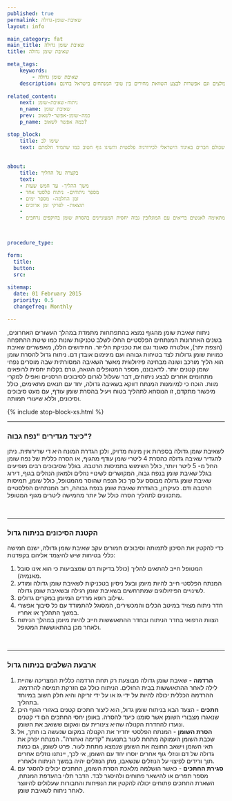 ```yaml
---
published: true
permalink: שאיבת-שומן-גדולה
layout: info

main_category: fat
main_title: שאיבת שומן גדולה
title: שאיבת שומן גדולה

meta_tags:
    keywords:
        - שאיבת שומן גדולה
    description: שאיבת שומן גדולה - איך להסיר כמויות שומן גדולות ולא להסתכן, טכניקות שאיבה גדולות, מחירונים, מנתחי שומן מומלצים וגם אפשרות לבצע השוואת מחירים בין טובי המנתחים בישראל בחינם 
    
related_content:
    next: ניתוח-שאיבת-שומן
    n_name: שאיבת שומן
    prev: כמה-שומן-אפשר-לשאוב
    p_name: כמה אפשר לשאוב?

stop_block: 
    title: שימו לב
    text: שאיבת שומן היא אחת הדרכים היותר פשוטות בימינו לביצוע שינוי משמעותי ומיידי במראה החיצוני. אם כמות השומן אותה אתם צריכים להסיר היא כחמישה ליטרים ויותר, התייעצו עם המומחים שלנו המנוסים בניתוחים להסרת שומן, שכולם חברים באיגוד הישראלי לכירורגיה פלסטית והשיגו גוף חטוב כמו שתמיד חלמתם!
    
    
about:
    title: בקצרה על ההליך
    text: 
    - משך ההליך- עד חמש שעות
    - מספר ניתוחים- ניתוח פלסטי אחד
    - זמן החלמה- מספר ימים
    - תוצאות- לפרקי זמן ארוכים
    - 
    - שאיבת שומן גדולה מתאימה לאנשים בריאים עם המוגלובין גבוה יחסית המעוניינים בהסרת שומן בהיקפים נרחבים

   

procedure_type: 

form:
  title: 
  button: 
  src:
  
sitemap: 
  date: 01 February 2015
  priority: 0.5
  changefreq: Monthly

---
```

ניתוח שאיבת שומן מהגוף נמצא בהתפתחות מתמדת במהלך העשורים האחרונים, בשנים האחרונות המנתחים הפלסטיים החלו לשלב טכניקות שונות כמו שיטת ההתפחה (הצפת יתר), אולטרה סאונד וגם את טכניקת הלייזר. החידושים הללו, מאפשרים שאיבת כמויות שומן גדולות לצד בטיחות גבוהה ועם מינימום אובדן דם. ניתוח גדול להסרת שומן הוא הליך מורכב ושונה מבחינה פיזיולוגית מאשר השאיבה המסורתית שבה מוסרים נפחי שומן קטנים יותר. לדאבוננו, מספר המטופלים הגואה, גורם בקלות יחסית לרופאים מתחומים אחרים לבצע ניתוחים, דבר שעלול לגרום לסיבוכים הרסניים ואפילו למקרי מוות. הוכח כי למיומנות המנתח דווקא בשאיבה גדולה, יחד עם תנאים מתאימים, כולל מיכשור מתקדם, זו הנוסחא לתהליך בטוח ויעיל בהסרת שומן עודף, עם מעט סיבוכים וסיכונים, וללא שיעורי תמותה.

 {% include stop-block-xs.html %}  

- - - - - -
 
###  כיצד מגדירים "נפח גבוה"?

לשאיבת שומן גדולה בספרות אין מינוח מדויק, ולכן הגדרת המונח היא די שרירותית. ניתן להגדיר שאיבה גדולה כהסרת 4 ליטרי שומן עודף מהגוף, או הסרה כללית של נפח שומן החל מ- 5 ליטר ויותר, כולל השימוש בתמיסות הרטבה. בגלל שסיבוכים רבים מופיעים בגלל שאיבת שומן בנפח גבוה, המקושרים לשינויי נוזלים ולמאזן הנוזלים בגוף, דירוג שאיבת שומן גדולה מבוסס על סך כול הנפח שהוסר מהמטופל, כולל שומן, תמיסות הרטבה ודם. כעיקרון, בהגדרת שאיבת שומן בנפח גבוהה, רוב המנתחים הפלסטיים מתכוונים לתהליך הסרה כולל של יותר מחמישה ליטרים מגוף המטופל.
  
 

- - - - - -

###  הקטנת הסיכונים בניתוח גדול

כדי להקטין את הסיכון לתמותה וסיבוכים חמורים עקב שאיבת שומן גדולה, ישנם חמישה כללי בטיחות שיש להיצמד אליהם בקפדנות:

1. המטופל חייב להתאים להליך (כולל בדיקות דם שמצביעות כי הוא אינו סובל מאנמיה).
2. המנתח הפלסטי חייב להיות מיומן ובעל ניסיון בטכניקות לשאיבת שומן גדולה ומודע לשינויים הפיזיולוגים שמתרחשים בשאיבת שומן רגילה ובשאיבת שומן גדולה.
3. שילוב רופא מרדים המיומן במקרים גדולים.
4. חדר ניתוח מצויד במיטב הכלים והמכשירים, המסוגל להתמודד עם כל סיבוך אפשרי במשך התהליך או אחריו. 
5. הצוות הרפואי בחדר הניתוח ובחדר ההתאוששות חייב להיות מיומן במהלך הניתוח ולאחר מכן בהתאוששות המטופל.
  
 

- - - - - -

###  ארבעת השלבים בניתוח גדול

1. **הרדמה** - שאיבת שומן גדולה מבוצעת רק תחת הרדמה כללית המצריכה שהיית לילה לאחר ההתאוששות בבית החולים. הניתוח כולל גם הזרקת תמיסה להרדמה. ההרדמה הכללית יכולה להיות על ידי גז או על ידי זריקה והיא חלק חשוב במיוחד בתהליך.
2. **חתכים** - הצעד הבא בניתוח שומן גדול, הוא ליצור חתכים קטנים באזורי הגוף היכן שנאגרו מצבורי השומן אשר סומנו כיעד להסרה. באופן יחסי החתכים הם די קטנים ונועדו להחדרת הקנולה שהיא צינורית עם וואקום ששואב את השומן.
3. **הסרת השומן** - המנתח הפלסטי יחדיר את הקנולה במקום שנעשה בו חתך, אל שכבת השומן העמוקה מתחת לעור בתנועות "קדימה ואחורה". המנתח יפרק את תאי השומן וישאב החוצה את השומן שנמצא מתחת לעור. פרט לשומן, גם כמות גדולה של דם ונוזלי גוף אחרים יוסרו יחד עם השומן, אי לכך, יינתנו נוזלים אחרים תוך ורידים לפיצוי על הנוזלים שנשאבו, מתן הנוזלים יהיה במשך הניתוח ולאחריו. 
4. **סגירת החתכים** - כאשר הושלמה מלאכת הסרת השומן, החתכים יכולים להסגר עם מספר תפרים או להישאר פתוחים ולהיסגר לבד. הדבר תלוי בהעדפת המנתח, השארת החתכים פתוחים יכולה להקטין את הנפיחות והחבורות שעלולים להיווצר לאחר ניתוח לשאיבת שומן.